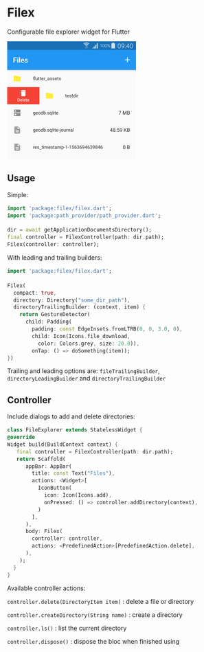 # Filex

Configurable file explorer widget for Flutter

![Screenshot](img/screen.png)

## Usage

Simple:

   ```dart
   import 'package:filex/filex.dart';
   import 'package:path_provider/path_provider.dart';

   dir = await getApplicationDocumentsDirectory();
   final controller = FilexController(path: dir.path);
   Filex(controller: controller);
   ```

With leading and trailing builders:

   ```dart
   import 'package:filex/filex.dart';

   Filex(
     compact: true,
     directory: Directory("some_dir_path"),
     directoryTrailingBuilder: (context, item) {
       return GestureDetector(
         child: Padding(
           padding: const EdgeInsets.fromLTRB(0, 0, 3.0, 0),
           child: Icon(Icons.file_download,
             color: Colors.grey, size: 20.0)),
           onTap: () => doSomething(item));
   })
   ```

Trailing and leading options are: `fileTrailingBuilder`, `directoryLeadingBuilder` and `directoryTrailingBuilder`

## Controller

Include dialogs to add and delete directories:

   ```dart
   class FileExplorer extends StatelessWidget {
   @override
   Widget build(BuildContext context) {
      final controller = FilexController(path: dir.path);
      return Scaffold(
         appBar: AppBar(
           title: const Text("Files"),
           actions: <Widget>[
             IconButton(
               icon: Icon(Icons.add),
               onPressed: () => controller.addDirectory(context),
             )
           ],
         ),
         body: Filex(
           controller: controller,
           actions: <PredefinedAction>[PredefinedAction.delete],
         ),
       );
     }
   }
   ```

Available controller actions:

`controller.delete(DirectoryItem item)` : delete a file or directory

`controller.createDirectory(String name)` : create a directory

`controller.ls()` : list the current directory

`controller.dispose()` : dispose the bloc when finished using
